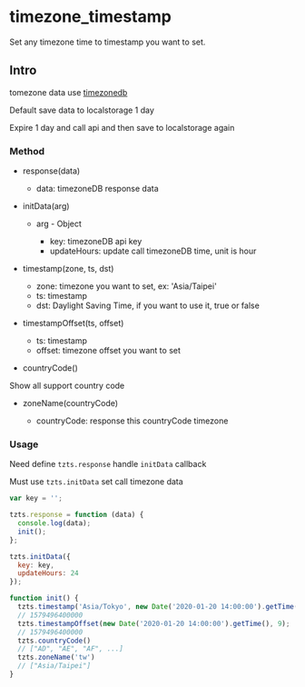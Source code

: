 # timezone_timestamp

Set any timezone time to timestamp you want to set.

## Intro

tomezone data use [timezonedb](https://timezonedb.com/)

Default save data to localstorage 1 day

Expire 1 day and call api and then save to localstorage again


### Method

* response(data)

  * data: timezoneDB response data

* initData(arg)

  * arg - Object

    * key: timezoneDB api key
    * updateHours: update call timezoneDB time, unit is hour

* timestamp(zone, ts, dst)

  * zone: timezone you want to set, ex: 'Asia/Taipei'
  * ts: timestamp
  * dst: Daylight Saving Time, if you want to use it, true or false

* timestampOffset(ts, offset)

  * ts: timestamp
  * offset: timezone offset you want to set

* countryCode()

Show all support country code

* zoneName(countryCode)

  * countryCode: response this countryCode timezone

### Usage

Need define `tzts.response` handle `initData` callback

Must use `tzts.initData` set call timezone data

```JavaScript
var key = '';

tzts.response = function (data) {
  console.log(data);
  init();
};

tzts.initData({
  key: key,
  updateHours: 24
});

function init() {
  tzts.timestamp('Asia/Tokyo', new Date('2020-01-20 14:00:00').getTime());
  // 1579496400000
  tzts.timestampOffset(new Date('2020-01-20 14:00:00').getTime(), 9);
  // 1579496400000
  tzts.countryCode()
  // ["AD", "AE", "AF", ...]
  tzts.zoneName('tw')
  // ["Asia/Taipei"]
}
```
